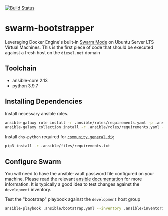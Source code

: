 [![Build Status](https://drone.kiwi-labs.net/api/badges/Diesel-Net/swarm-bootstrapper/status.svg)](https://drone.kiwi-labs.net/Diesel-Net/swarm-bootstrapper)

# swarm-bootstrapper
Leveraging Docker Engine's built-in [Swarm Mode](https://docs.docker.com/engine/swarm/) on Ubuntu Server LTS Virtual Machines. This is the first piece of code that should be executed against a fresh host on the `diesel.net` domain

## Toolchain

- ansible-core 2.13
- python 3.9.7

## Installing Dependencies

Install necessary ansible roles.
```bash
ansible-galaxy role install -r .ansible/roles/requirements.yaml -p .ansible/roles --force
ansible-galaxy collection install -r .ansible/roles/requirements.yaml --force
```

Install `dns-python` required for [`community.general.dig`](https://docs.ansible.com/ansible/latest/collections/community/general/dig_lookup.html)
```bash
pip3 install -r .ansible/files/requirements.txt
```

## Configure Swarm

You will need to have the ansible-vault password file configured on your machine. Please read the relevant [ansible documentation](https://docs.ansible.com/ansible/latest/user_guide/vault.html#setting-a-default-password-source) for more information. It is typically a good idea to test changes against the `development` inventory.


Test the "bootstrap" playbook against the `development` host group
```bash
ansible-playbook .ansible/bootstrap.yaml --inventory .ansible/inventories/proxmox.yaml --limit development
```
